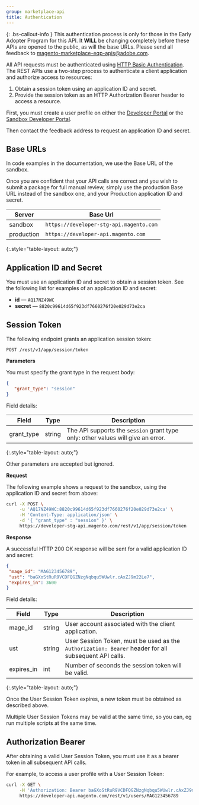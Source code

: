 ```yaml
---
group: marketplace-api
title: Authentication
---
```

{: .bs-callout-info }
This authentication process is only for those in the Early Adopter Program for this API.
It **WILL** be changing completely before these APIs are opened to the public, as will the base URLs.
Please send all feedback to <magento-marketplace-eqp-apis@adobe.com>.

All API requests must be authenticated using
[HTTP Basic Authentication](https://en.wikipedia.org/wiki/Basic_access_authentication).
The REST APIs use a two-step process to authenticate a client application and authorize access to resources:

1. Obtain a session token using an application ID and secret.
1. Provide the session token as an HTTP Authorization Bearer header to access a resource.

First, you must create a user profile on either the [Developer Portal](https://developer.magento.com)
or the [Sandbox Developer Portal](https://developer-stg.magento.com/).

Then contact the feedback address to request an application ID and secret.

## Base URLs

In code examples in the documentation, we use the Base URL of the sandbox.

Once you are confident that your API calls are correct and you wish to submit a package for full manual review,
simply use the production Base URL instead of the sandbox one, and your Production application ID and secret.

|Server|Base Url|
|------|--------|
|sandbox|`https://developer-stg-api.magento.com`|
|production|`https://developer-api.magento.com`|
{:.style="table-layout: auto;"}

## Application ID and Secret

You must use an application ID and secret to obtain a session token.
See the following list for examples of an application ID and secret:

*  **id** — `AQ17NZ49WC`
*  **secret** — `8820c99614d65f923df7660276f20e029d73e2ca`

## Session Token

The following endpoint grants an application session token:

```http
POST /rest/v1/app/session/token
```

**Parameters**

You must specify the grant type in the request body:

```json
{
   "grant_type": "session"
}
```

Field details:

|Field|Type|Description|
|-----|----|-----------|
|grant_type|string|The API supports the `session` grant type only: other values will give an error.|
{:.style="table-layout: auto;"}

Other parameters are accepted but ignored.

**Request**

The following example shows a request to the sandbox, using the application ID and secret from above:

```bash
curl -X POST \
     -u 'AQ17NZ49WC:8820c99614d65f923df7660276f20e029d73e2ca' \
     -H 'Content-Type: application/json' \
     -d '{ "grant_type" : "session" }' \
     https://developer-stg-api.magento.com/rest/v1/app/session/token
```

**Response**

A successful HTTP 200 OK response will be sent for a valid application ID and secret:

```json
{
 "mage_id": "MAG123456789",
 "ust": "baGXoStRuR9VCDFQGZNzgNqbqu5WUwlr.cAxZJ9m22Le7",
 "expires_in": 3600
}
```

Field details:

|Field|Type|Description|
|-----|----|-----------|
|mage_id|string|User account associated with the client application.|
|ust|string|User Session Token, must be used as the `Authorization: Bearer` header for all subsequent API calls.|
|expires_in|int|Number of seconds the session token will be valid.|
{:.style="table-layout: auto;"}

Once the User Session Token expires, a new token must be obtained as described above.

Multiple User Session Tokens may be valid at the same time, so you can, eg run multiple scripts at the same time.

## Authorization Bearer

After obtaining a valid User Session Token, you must use it as a bearer token in all subsequent API calls.

For example, to access a user profile with a User Session Token:

```bash
curl -X GET \
     -H 'Authorization: Bearer baGXoStRuR9VCDFQGZNzgNqbqu5WUwlr.cAxZJ9m22Le7' \
     https://developer-api.magento.com/rest/v1/users/MAG123456789
```

